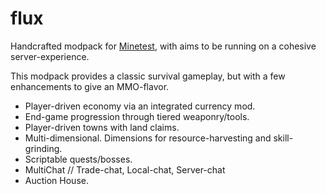 # flux

Handcrafted modpack for [Minetest](https://www.minetest.net/), with aims to be running on a cohesive server-experience.

This modpack provides a classic survival gameplay, but with a few enhancements to give an MMO-flavor.

- Player-driven economy via an integrated currency mod.
- End-game progression through tiered weaponry/tools.
- Player-driven towns with land claims.
- Multi-dimensional. Dimensions for resource-harvesting and skill-grinding.
- Scriptable quests/bosses.
- MultiChat // Trade-chat, Local-chat, Server-chat
- Auction House.
